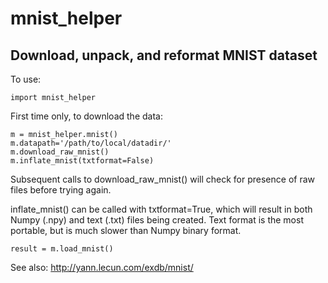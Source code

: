 # mnist_helper

## Download, unpack, and reformat MNIST dataset

To use:
```
import mnist_helper
```
First time only, to download the data:  
```
m = mnist_helper.mnist()  
m.datapath='/path/to/local/datadir/'  
m.download_raw_mnist()  
m.inflate_mnist(txtformat=False)
```
Subsequent calls to download_raw_mnist() will check for presence of raw files before trying again.  
  
inflate_mnist() can be called with txtformat=True, which will result in both Numpy (.npy) and text (.txt) files being created. Text format is the most portable, but is much slower than Numpy binary format.
```
result = m.load_mnist()
```
See also: http://yann.lecun.com/exdb/mnist/
